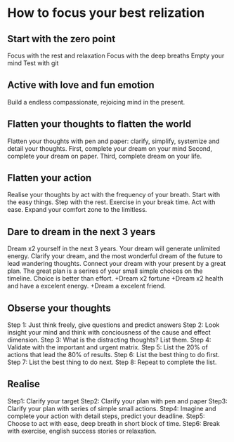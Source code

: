 # How to focus your best relization

## Start with the zero point

Focus with the rest and relaxation
Focus with the deep breaths
Empty your mind
Test with git

## Active with love and fun emotion

Build a endless compassionate, rejoicing mind in the present.

## Flatten your thoughts to flatten the world

Flatten your thoughts with pen and paper: clarify, simplify, systemize and detail your thoughts.
First, complete your dream on your mind
Second, complete your dream on paper.
Third, complete dream on your life.

## Flatten your action

Realise your thoughts by act with the frequency of your breath.
Start with the easy things.
Step with the rest.
Exercise in your break time.
Act with ease.
Expand your comfort zone to the limitless.

## Dare to dream in the next 3 years

Dream x2 yourself in the next 3 years.
Your dream will generate unlimited energy.
Clarify your dream, and the most wonderful dream of the future to lead wandering thoughts.
Connect your dream with your present by a great plan.
The great plan is a serires of your small simple choices on the timeline.
Choice is better than effort.
+Dream x2 fortune
+Dream x2 health and have a excelent energy.
+Dream a excelent friend.

## Obserse your thoughts

Step 1: Just think freely, give questions and predict answers
Step 2: Look insight your mind and think with conciousness of the cause and effect dimension.
Step 3: What is the distracting thoughts? List them.
Step 4: Validate with the important and urgent matrix.
Step 5: List the 20% of actions that lead the 80% of results.
Step 6: List the best thing to do first.
Step 7: List the best thing to do next.
Step 8: Repeat to complete the list.

## Realise

Step1: Clarify your target
Step2: Clarify your plan with pen and paper
Step3: Clarify your plan with series of simple small actions.
Step4: Imagine and complete your action with detail steps, predict your deadline.
Step5: Choose to act with ease, deep breath in short block of time.
Step6: Break with exercise, english success stories or relaxation.
